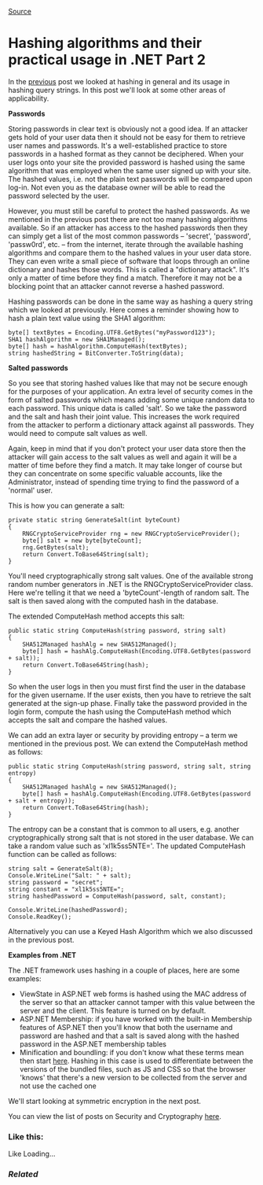 [Source](http://dotnetcodr.com/2013/10/31/hashing-algorithms-and-their-practical-usage-in-net-part-2/ "Permalink to Hashing algorithms and their practical usage in .NET Part 2")

# Hashing algorithms and their practical usage in .NET Part 2

In the [previous][1] post we looked at hashing in general and its usage in hashing query strings. In this post we'll look at some other areas of applicability.

**Passwords**

Storing passwords in clear text is obviously not a good idea. If an attacker gets hold of your user data then it should not be easy for them to retrieve user names and passwords. It's a well-established practice to store passwords in a hashed format as they cannot be deciphered. When your user logs onto your site the provided password is hashed using the same algorithm that was employed when the same user signed up with your site. The hashed values, i.e. not the plain text passwords will be compared upon log-in. Not even you as the database owner will be able to read the password selected by the user.

However, you must still be careful to protect the hashed passwords. As we mentioned in the previous post there are not too many hashing algorithms available. So if an attacker has access to the hashed passwords then they can simply get a list of the most common passwords – 'secret', 'password', 'passw0rd', etc. – from the internet, iterate through the available hashing algorithms and compare them to the hashed values in your user data store. They can even write a small piece of software that loops through an online dictionary and hashes those words. This is called a "dictionary attack". It's only a matter of time before they find a match. Therefore it may not be a blocking point that an attacker cannot reverse a hashed password.

Hashing passwords can be done in the same way as hashing a query string which we looked at previously. Here comes a reminder showing how to hash a plain text value using the SHA1 algorithm:



    byte[] textBytes = Encoding.UTF8.GetBytes("myPassword123");
    SHA1 hashAlgorithm = new SHA1Managed();
    byte[] hash = hashAlgorithm.ComputeHash(textBytes);
    string hashedString = BitConverter.ToString(data);


**Salted passwords**

So you see that storing hashed values like that may not be secure enough for the purposes of your application. An extra level of security comes in the form of salted passwords which means adding some unique random data to each password. This unique data is called 'salt'. So we take the password and the salt and hash their joint value. This increases the work required from the attacker to perform a dictionary attack against all passwords. They would need to compute salt values as well.

Again, keep in mind that if you don't protect your user data store then the attacker will gain access to the salt values as well and again it will be a matter of time before they find a match. It may take longer of course but they can concentrate on some specific valuable accounts, like the Administrator, instead of spending time trying to find the password of a 'normal' user.

This is how you can generate a salt:



    private static string GenerateSalt(int byteCount)
    {
    	RNGCryptoServiceProvider rng = new RNGCryptoServiceProvider();
    	byte[] salt = new byte[byteCount];
    	rng.GetBytes(salt);
    	return Convert.ToBase64String(salt);
    }


You'll need cryptographically strong salt values. One of the available strong random number generators in .NET is the RNGCryptoServiceProvider class. Here we're telling it that we need a 'byteCount'-length of random salt. The salt is then saved along with the computed hash in the database.

The extended ComputeHash method accepts this salt:



    public static string ComputeHash(string password, string salt)
    {
    	SHA512Managed hashAlg = new SHA512Managed();
    	byte[] hash = hashAlg.ComputeHash(Encoding.UTF8.GetBytes(password + salt));
    	return Convert.ToBase64String(hash);
    }


So when the user logs in then you must first find the user in the database for the given username. If the user exists, then you have to retrieve the salt generated at the sign-up phase. Finally take the password provided in the login form, compute the hash using the ComputeHash method which accepts the salt and compare the hashed values.

We can add an extra layer or security by providing entropy – a term we mentioned in the previous post. We can extend the ComputeHash method as follows:



    public static string ComputeHash(string password, string salt, string entropy)
    {
    	SHA512Managed hashAlg = new SHA512Managed();
    	byte[] hash = hashAlg.ComputeHash(Encoding.UTF8.GetBytes(password + salt + entropy));
    	return Convert.ToBase64String(hash);
    }


The entropy can be a constant that is common to all users, e.g. another cryptographically strong salt that is not stored in the user database. We can take a random value such as 'xl1k5ss5NTE='. The updated ComputeHash function can be called as follows:



    string salt = GenerateSalt(8);
    Console.WriteLine("Salt: " + salt);
    string password = "secret";
    string constant = "xl1k5ss5NTE=";
    string hashedPassword = ComputeHash(password, salt, constant);

    Console.WriteLine(hashedPassword);
    Console.ReadKey();


Alternatively you can use a Keyed Hash Algorithm which we also discussed in the previous post.

**Examples from .NET**

The .NET framework uses hashing in a couple of places, here are some examples:

* ViewState in ASP.NET web forms is hashed using the MAC address of the server so that an attacker cannot tamper with this value between the server and the client. This feature is turned on by default.
* ASP.NET Membership: if you have worked with the built-in Membership features of ASP.NET then you'll know that both the username and password are hashed and that a salt is saved along with the hashed password in the ASP.NET membership tables
* Minification and boundling: if you don't know what these terms mean then start [here][2]. Hashing in this case is used to differentiate between the versions of the bundled files, such as JS and CSS so that the browser 'knows' that there's a new version to be collected from the server and not use the cached one

We'll start looking at symmetric encryption in the next post.

You can view the list of posts on Security and Cryptography [here][3].

### Like this:

Like Loading...

### _Related_

[1]: http://dotnetcodr.com/2013/10/28/hashing-algorithms-and-their-practical-usage-in-net-part-1/ "Hashing algorithms and their practical usage in .NET Part 1"
[2]: http://dotnetcodr.com/2013/01/14/web-optimisation-resource-bundling-and-minification-in-net4-5-mvc4-with-c/ "Web optimisation: resource bundling and minification in .NET4.5 MVC4 with C#"
[3]: http://dotnetcodr.com/security-and-cryptography/ "Security and cryptography"
